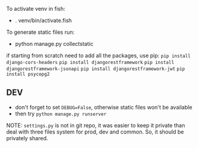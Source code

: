 To activate venv in fish:
- . venv/bin/activate.fish

To generate static files run:
- python manage.py collectstatic

if starting from scratch need to add all the packages, use pip:
`pip install django-cors-headers`
`pip install djangorestframework`
`pip install djangorestframework-jsonapi`
`pip install djangorestframework-jwt`
`pip install psycopg2`

## DEV
- don't forget to set `DEBUG=False`, otherwise static files won't be available
- then try `python manage.py runserver`

NOTE: `settings.py` is not in git repo, it was easier to keep it private than deal with three files system for prod, dev and common. So, it should be privately shared.